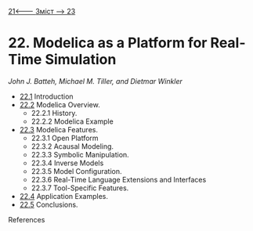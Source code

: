 [21<--- ](21.md) [   Зміст   ](README.md) [--> 23](23.md)

# 22. Modelica as a Platform for Real-Time Simulation

*John* *J.* *Batteh,* *Michael* *M.* *Tiller,* *and Dietmar Winkler*

- [22.1](22_1.md)  Introduction 
- [22.2](22_2.md)  Modelica Overview. 
  - 22.2.1  History. 
  - 22.2.2  Modelica Example 
- [22.3](2231.md)  Modelica Features. 
  - 22.3.1  Open Platform 
  - 22.3.2  Acausal Modeling. 
  - 22.3.3  Symbolic Manipulation. 
  - 22.3.4  Inverse Models 
  - 22.3.5  Model Configuration. 
  - 22.3.6  Real-Time Language Extensions and Interfaces 
  - 22.3.7  Tool-Specific Features. 
- [22.4](22_4.md)  Application Examples. 
- [22.5](22_5.md)  Conclusions. 

References 